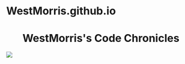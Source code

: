 # WestMorris.github.io
<h1 align="center"> WestMorris's Code Chronicles </h1>
<p align="left">
   <img src="https://img.shields.io/badge/STATUS-EN%20DESAROLLO-green">
</p>
